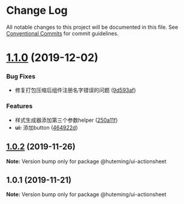 # Change Log

All notable changes to this project will be documented in this file.
See [Conventional Commits](https://conventionalcommits.org) for commit guidelines.

# [1.1.0](https://github.com/huteming/huteming-ui/compare/@huteming/ui-actionsheet@1.0.2...@huteming/ui-actionsheet@1.1.0) (2019-12-02)


### Bug Fixes

* 修复打包压缩后组件注册名字错误的问题 ([9d593af](https://github.com/huteming/huteming-ui/commit/9d593af3a27efa600b8e3847609d21288b25c3e1))


### Features

* 样式生成器添加第三个参数helper ([250a11f](https://github.com/huteming/huteming-ui/commit/250a11fc0e9c8078f79b979892edb2cd47ba4597))
* **ui:** 添加button ([464922d](https://github.com/huteming/huteming-ui/commit/464922d672077e761303d87e7fd5f3fbde7e9ef1))





## [1.0.2](https://github.com/huteming/huteming-ui/compare/@huteming/ui-actionsheet@1.0.1...@huteming/ui-actionsheet@1.0.2) (2019-11-26)

**Note:** Version bump only for package @huteming/ui-actionsheet





## 1.0.1 (2019-11-21)

**Note:** Version bump only for package @huteming/ui-actionsheet
